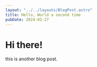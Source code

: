 ```yaml
---
layout: "../../layouts/BlogPost.astro"
title: Hello, World a second time
pubDate: 2024-02-27
---
```


# Hi there!

this is another blog post.
